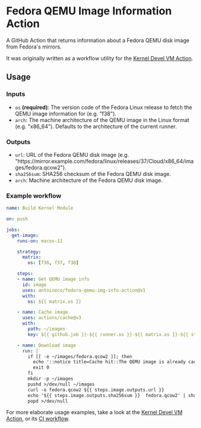 # Fedora QEMU Image Information Action

A GitHub Action that returns information about a Fedora QEMU disk image from
Fedora's mirrors.

It was originally written as a workflow utility for the [Kernel Devel VM
Action][kdev].

## Usage

### Inputs

- `os` **(required)**: The version code of the Fedora Linux release to fetch
  the QEMU image information for (e.g. "f38").
- `arch`: The machine architecture of the QEMU image in the Linux format (e.g.
  "x86_64"). Defaults to the architecture of the current runner.

### Outputs

- `url`: URL of the Fedora QEMU disk image (e.g.
  "https://<area>mirror.example.com/fedora/linux/releases/37/Cloud/x86_64/images/fedora.qcow2").
- `sha256sum`: SHA256 checksum of the Fedora QEMU disk image.
- `arch`: Machine architecture of the Fedora QEMU disk image.

### Example workflow

```yaml
name: Build Kernel Module

on: push

jobs:
  get-image:
    runs-on: macos-12

    strategy:
      matrix:
        os: [f36, f37, f38]

    steps:
    - name: Get QEMU image info
      id: image
      uses: antoineco/fedora-qemu-img-info-action@v1
      with:
        os: ${{ matrix.os }}

    - name: Cache image
      uses: actions/cache@v3
      with:
        path: ~/images
        key: ${{ github.job }}-${{ runner.os }}-${{ matrix.os }}-${{ steps.image.outputs.sha256sum }}

    - name: Download image
      run: |
        if [[ -e ~/images/fedora.qcow2 ]]; then
          echo '::notice title=Cache hit::The QEMU image is already cached'
          exit 0
        fi
        mkdir -p ~/images
        pushd >/dev/null ~/images
        curl -o fedora.qcow2 ${{ steps.image.outputs.url }}
        echo '${{ steps.image.outputs.sha256sum }}  fedora.qcow2' | sha256sum -c -
        popd >/dev/null
```

For more elaborate usage examples, take a look at the [Kernel Devel VM
Action][kdev-action], or its [CI workflow][kdev-ci].

[kdev]: https://github.com/antoineco/kernel-devel-vm-action
[kdev-action]: https://github.com/antoineco/kernel-devel-vm-action/blob/main/action.yml
[kdev-ci]: https://github.com/antoineco/kernel-devel-vm-action/blob/main/.github/workflows/ci.yaml
[ci]: .github/workflows/ci.yaml
